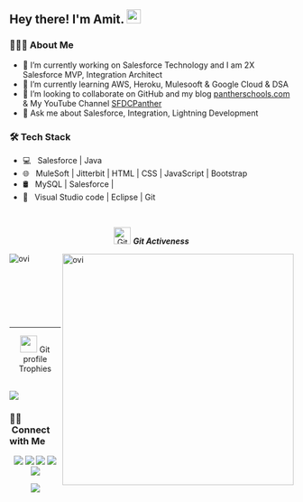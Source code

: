 <h2> Hey there! I'm Amit. <img src="https://github.com/souvikguria98/souvikguria98/blob/master/Hi.gif" width="25"></h2>

<h3> 👨🏻‍💻 About Me </h3>

<!--
**amitastreait/amitastreait** is a ✨ _special_ ✨ repository because its `README.md` (this file) appears on your GitHub profile.
[<img src="https://github.com/amitastreait/amitastreait/blob/master/LinkedIn.png" width="30%" height="30%">](https://www.linkedin.com/in/simplyamit/)
[<img src="https://github.com/amitastreait/amitastreait/blob/master/YouTube.png" width="30%" height="30%">](http://youtube.com/c/SFDCPanther)
[<img src="https://github.com/amitastreait/amitastreait/blob/master/Visit%20Us.png" width="30%" height="30%">](https://pantherschools.com/)

<h3> 👨🏻‍💻 About Me </h3> -->

- 🔭 I’m currently working on Salesforce Technology and I am 2X Salesforce MVP, Integration Architect
- 🌱 I’m currently learning AWS, Heroku, Mulesooft & Google Cloud & DSA
- 👯 I’m looking to collaborate on GitHub and my blog [pantherschools.com](https://pantherschools.com/) & My YouTube Channel [SFDCPanther](http://youtube.com/c/SFDCPanther)
- 💬 Ask me about Salesforce, Integration, Lightning Development

<h3>🛠 Tech Stack</h3>

- 💻 &nbsp; Salesforce | Java 
- 🌐 &nbsp; MuleSoft | Jitterbit | HTML | CSS | JavaScript | Bootstrap 
- 🛢 &nbsp; MySQL | Salesforce |
- 🔧 &nbsp; Visual Studio code | Eclipse | Git

<br>

 <p align="center">
 <img src="https://media.giphy.com/media/W5eoZHPpUx9sapR0eu/giphy.gif" width="30px" alt="Git"/>&nbsp;<i><b>Git Activeness</b></i></p>
 
<p><img align="left" src="https://github-readme-stats.vercel.app/api/top-langs?username=amitastreait&show_icons=true&locale=en&layout=compact&theme=chartreuse-dark" alt="ovi" /></p>
<p>&nbsp;<img align="right" src="https://github-readme-stats.vercel.app/api?username=amitastreait&show_icons=true&locale=en&theme=chartreuse-dark" alt="ovi" width="410" /></p>
<br><br><br><br><br>

<hr>


<p align="center"><img src="https://media.giphy.com/media/QaMcXSekUWx7aogAUr/giphy.gif" width="30" />&nbsp;Git profile Trophies</p><br>
<img src="https://github-profile-trophy.vercel.app/?username=amitastreait&theme=juicyfresh&no-bg=true" />

<!-- <h3> 🤝🏻 Connect with Me </h3>

<p align="center">
&nbsp; <a href="https://twitter.com/cloudyamit" target="_blank" rel="noopener noreferrer"><img src="https://img.icons8.com/plasticine/100/000000/twitter.png" width="50" /></a>  
&nbsp; <a href="https://www.instagram.com/amitsingh__mdt/" target="_blank" rel="noopener noreferrer"><img src="https://img.icons8.com/plasticine/100/000000/instagram-new.png" width="50" /></a>  
&nbsp; <a href="https://www.linkedin.com/in/simplyamit/" target="_blank" rel="noopener noreferrer"><img src="https://img.icons8.com/plasticine/100/000000/linkedin.png" width="50" /></a>
&nbsp; <a href="mailto:sfdcpanther@gmail.com" target="_blank" rel="noopener noreferrer"><img src="https://img.icons8.com/plasticine/100/000000/gmail.png"  width="50" /></a>
</p> -->

### 🤝🏻 &nbsp;Connect with Me

<p align="center">
<a href="https://pantherschools.com"><img src="https://img.shields.io/badge/-pantherschools.com-3423A6?style=flat&logo=Google-Chrome&logoColor=white"/></a>
<a href="https://linkedin.com/in/simplyamit"><img src="https://img.shields.io/badge/-Amit%20Singh-0077B5?style=flat&logo=Linkedin&logoColor=white"/></a>
<a href="mailto:sfdcpanther@gmail.com"><img src="https://img.shields.io/badge/-sfdcpanther@gmail.com-D14836?style=flat&logo=Gmail&logoColor=white"/></a>
<a href="https://instagram.com/amitsingh__mdt"><img src="https://img.shields.io/badge/-@amitsingh__mdt-E4405F?style=flat&logo=Instagram&logoColor=white"/></a>
<a href="https://facebook.com/sfdcpanther"><img src="https://img.shields.io/badge/-@sfdcpanther-1877F2?style=flat&logo=Facebook&logoColor=white"/></a>
</p>

<p align="center">
<img src="https://visitor-badge.laobi.icu/badge?page_id=amitastreait" id="counter">
</p>

